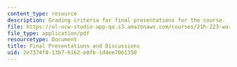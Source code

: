 ```yaml
---
content_type: resource
description: Grading criteria for final presentations for the course.
file: https://ol-ocw-studio-app-qa.s3.amazonaws.com/courses/21h-223-war-american-society-fall-2002/2e7374f813b76162e0fb1d4ee7061350_war_presguid1202.pdf
file_type: application/pdf
resourcetype: Document
title: Final Presentations and Discussions
uid: 2e7374f8-13b7-6162-e0fb-1d4ee7061350
---
```

